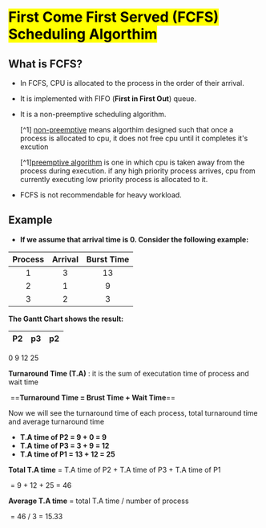 # **<mark>First Come First Served (FCFS) Scheduling Algorthim</mark>**

## **What is FCFS?**

- In FCFS, CPU is allocated to the process in the order of their arrival.

- It is implemented with FIFO (**First in First Out**) queue.

- It is a non-preemptive scheduling algorithm.

   [^1] <u>non-preemptive</u> means algorthim designed such that once a process is allocated to cpu, it does not free cpu until it completes it's excution

   [^1]<u>preemptive algorithm</u> is one in which cpu is taken away from the process during execution. if any high priority process arrives, cpu from currently executing low priority process is allocated to it.

- FCFS is not recommendable for heavy workload.

## Example

- **If we assume that arrival time is 0. Consider the following example:**

| Process | Arrival | Burst Time |
| :-----: | :-----: | :--------: |
|    1    |    3    |     13     |
|    2    |    1    |     9      |
|    3    |    2    |     3      |

**The Gantt Chart shows the result:**

|  P2  |  p3  |  p2  |
| :--: | :--: | :--: |

0                                                                      9                                                                      12                                                              25 

**Turnaround Time (T.A)** : it is the sum of executation time of process and wait time

​				==**Turnaround Time = Brust Time + Wait Time**==

Now we will see the turnaround time of each process, total turnaround time and average turnaround time

- **T.A time of P2 = 9 + 0 = 9**
- **T.A time of P3 = 3 + 9 = 12**
- **T.A time of P1 = 13 + 12 = 25**

**Total T.A time** = T.A time of P2 + T.A time of P3 + T.A time of P1

​						=          9            +           12          +         25          =        46

**Average T.A time** = total T.A time / number of process

​							=        46     /       3      =  15.33



